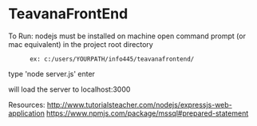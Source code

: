 # TeavanaFrontEnd
To Run:
nodejs must be installed on machine
open command prompt (or mac equivalent) in the project root directory

          ex: c:/users/YOURPATH/info445/teavanafrontend/

type 'node server.js'
enter

will load the server to localhost:3000

Resources: 
http://www.tutorialsteacher.com/nodejs/expressjs-web-application
https://www.npmjs.com/package/mssql#prepared-statement